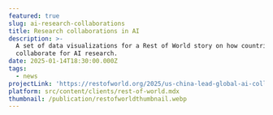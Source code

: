 ```yaml
---
featured: true
slug: ai-research-collaborations
title: Research collaborations in AI
description: >-
  A set of data visualizations for a Rest of World story on how countries
  collaborate for AI research. 
date: 2025-01-14T18:30:00.000Z
tags:
  - news
projectLink: 'https://restofworld.org/2025/us-china-lead-global-ai-collaboration/'
platform: src/content/clients/rest-of-world.mdx
thumbnail: /publication/restofworldthumbnail.webp
---
```


